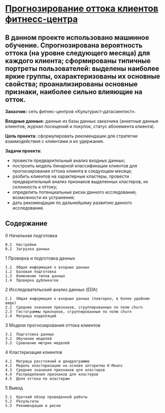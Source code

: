 # [Прогнозирование оттока клиентов фитнесс-центра](https://github.com/Nanobelka/Yandex_Praktikum/blob/main/fitness_churn/fitness_churn.ipynb)

## В данном проекте использовано машинное обучение. Спрогнозирована вероятность оттока (на уровне следующего месяца) для каждого клиента; сформированы типичные портреты пользователей: выделены наиболее яркие группы, охарактеризованы их основные свойства; проанализированы основные признаки, наиболее сильно влияющие на отток.

**Заказчик:** сеть фитнес-центров «Культурист-датасаентист».

**Входные данные:** данные из базы данных заказчика (анкетные данные клиентов, журнал посещений и покупок, статус абонемента клиента).

**Цель проекта:** сформулировать рекомендации для стратегии взаимодействия с клиентами и их удержания.

**Задачи проекта:**

- провести предварительный анализ входных данных;
- построить модель бинарной классификации клиентов для прогнозирования оттока клиента в следующем месяце;
- разбить клиентов на характерные кластеры, провести предварительный анализ признаков выделенных кластеров, их склонность к оттоку;
- определить потенциальные риски данного исследования, возможности их устранения;  
- дать рекомендации по дальнейшему развитию данного исследования.

## Содержание

0  Начальная подготовка

    0.1  Настройки
    0.2  Загрузка данных
    
1  Проверка и подготовка данных

    1.1  Общая информация о входных данных
    1.2  Базовая подготовка
    1.3  Изменение типов данных
    1.4  Проверка дубликатов
    
2  Исследовательский анализ данных (EDA)

    2.1  Общая информация о входных данных (повторно, в более удобном виде)
    2.2  Cредние значения признаков, сгруппированных по полю churn
    2.3  Гистограммы признаков, сгруппированные по полю churn
    2.4  Матрица корреляций
    
3  Модели прогнозирования оттока клиентов

    3.1  Подготовка данных
    3.2  Обучение моделей
    3.3  Сравнение метрик моделей
    
4  Кластеризация клиентов

    4.1  Матрица расстояний и дендрограмма
    4.2  Модель кластеризации на основе алгоритма K-Means
    4.3  Средние значения признаков для кластеров
    4.4  Распределения признаков для кластеров
    4.5  Доля оттока по кластерам
    
5  Вывод

    5.1  Краткий обзор проведенной работы
    5.2  Результаты
    5.3  Рекомендации и риски
